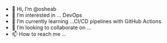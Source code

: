 - 👋 Hi, I’m @osheab
- 👀 I’m interested in ... DevOps
- 🌱 I’m currently learning ...CI/CD pipelines with GitHub Actions
- 💞️ I’m looking to collaborate on ...
- 📫 How to reach me ...

<!---
osheab/osheab is a ✨ special ✨ repository because its `README.md` (this file) appears on your GitHub profile.
You can click the Preview link to take a look at your changes.
--->

